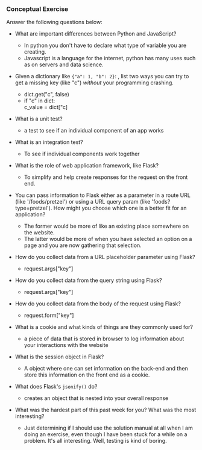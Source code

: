 ### Conceptual Exercise

Answer the following questions below:

- What are important differences between Python and JavaScript?
	- In python you don't have to declare what type of variable you are creating. 
	- Javascript is a language for the internet, python has many uses such as on servers and data science.
	
- Given a dictionary like ``{"a": 1, "b": 2}``: , list two ways you 
  can try to get a missing key (like "c") *without* your programming 
  crashing.
	- dict.get("c", false)
	- if "c" in dict:  
		c_value = dict["c]

- What is a unit test?
	- a test to see if an individual component of an app  	works

- What is an integration test?
	- To see if individual components work together

- What is the role of web application framework, like Flask?	
	- To simplify and help create responses for the request on the front end.

- You can pass information to Flask either as a parameter in a route URL
  (like '/foods/pretzel') or using a URL query param (like
  'foods?type=pretzel'). How might you choose which one is a better fit
  for an application?
	- The former would be more of like an existing place somewhere on the website.
	- The latter would be more of when you have selected an option on a page and you are now gathering that selection.

- How do you collect data from a URL placeholder parameter using Flask?
	- request.args["key"]  
- How do you collect data from the query string using Flask?
	- request.args["key"]  
  
- How do you collect data from the body of the request using Flask?
	- request.form["key"]  
	  
- What is a cookie and what kinds of things are they commonly used for?
	- a piece of data that is stored in browser to log information about your interactions with the website 

- What is the session object in Flask?
	- A object where one can set information on the back-end and then store this information on the front end as a cookie.

- What does Flask's `jsonify()` do?
	- creates an object that is nested into your overall response

- What was the hardest part of this past week for you?
  What was the most interesting?
	- Just determining if I should use the solution manual at all when I am doing an exercise, even though I have been stuck for a while on a problem. It's all interesting. Well, testing is kind of boring.
